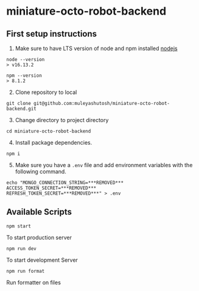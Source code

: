 # miniature-octo-robot-backend

## First setup instructions

  1. Make sure to have LTS version of node and npm installed [nodejs](http://nodejs.org)

    node --version
    > v16.13.2

    npm --version
    > 8.1.2

  2. Clone repository to local

    git clone git@github.com:muleyashutosh/miniature-octo-robot-backend.git

  3. Change directory to project directory

    cd miniature-octo-robot-backend

  4. Install package dependencies.

    npm i

  5. Make sure you have a `.env` file and add environment variables with the following command.
  
```
echo "MONGO_CONNECTION_STRING=***REMOVED***
ACCESS_TOKEN_SECRET=***REMOVED***
REFRESH_TOKEN_SECRET=***REMOVED***" > .env

```


## Available Scripts

`npm start`

To start production server

`npm run dev`

To start development Server

`npm run format`

Run formatter on files

